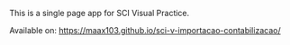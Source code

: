 This is a single page app for SCI Visual Practice.

Available on: https://maax103.github.io/sci-v-importacao-contabilizacao/